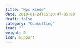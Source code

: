 ```yaml
---
title: "Hpc Xsede"
date: 2019-01-24T15:20:47-05:00
draft: false
category: "Consulting"
lead: ""
weight: 0
icon: support
---
```

